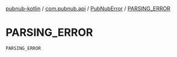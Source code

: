 [pubnub-kotlin](../../index.md) / [com.pubnub.api](../index.md) / [PubNubError](index.md) / [PARSING_ERROR](./-p-a-r-s-i-n-g_-e-r-r-o-r.md)

# PARSING_ERROR

`PARSING_ERROR`